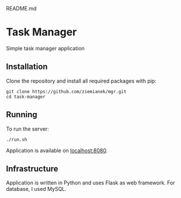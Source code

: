 README.md

# Task Manager

Simple task manager application

## Installation

Clone the repository and install all required packages with pip:

    git clone https://github.com/ziemianek/mgr.git
    cd task-manager

## Running

To run the server:

    ./run.sh

Application is available on [localhost:8080](http://localhost:8080).

## Infrastructure

Application is written in Python and uses Flask as web framework. For database, I used MySQL.
